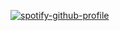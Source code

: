 [![spotify-github-profile](https://spotify-github-profile.kittinanx.com/api/view?uid=31kl7ubjw3pwatbpwcr2shdwmr6y&cover_image=true&theme=default&show_offline=false&background_color=121212&interchange=false)](https://github.com/xzblade/spotify-github-profile)
